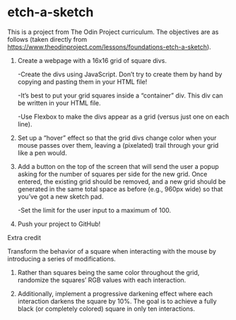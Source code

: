 # etch-a-sketch

This is a project from The Odin Project curriculum. The objectives are as follows (taken directly from https://www.theodinproject.com/lessons/foundations-etch-a-sketch).


1. Create a webpage with a 16x16 grid of square divs.

    -Create the divs using JavaScript. Don’t try to create them by hand by copying and pasting them in your HTML file!

    -It’s best to put your grid squares inside a “container” div. This div can be written in your HTML file.

    -Use Flexbox to make the divs appear as a grid (versus just one on each line).

2. Set up a “hover” effect so that the grid divs change color when your mouse passes over them, leaving a (pixelated) trail through your grid like a pen would.      

3. Add a button on the top of the screen that will send the user a popup asking for the number of squares per side for the new grid. Once entered, the existing grid should be removed, and a new grid should be generated in the same total space as before (e.g., 960px wide) so that you’ve got a new sketch pad. 

    -Set the limit for the user input to a maximum of 100.

4. Push your project to GitHub!


Extra credit

Transform the behavior of a square when interacting with the mouse by introducing a series of modifications.

1. Rather than squares being the same color throughout the grid, randomize the squares’ RGB values with each interaction.

2. Additionally, implement a progressive darkening effect where each interaction darkens the square by 10%. The goal is to achieve a fully black (or completely colored) square in only ten interactions. 